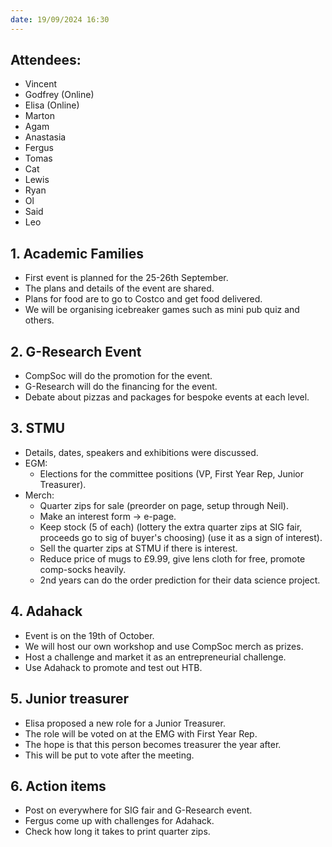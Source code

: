 ```yaml
---
date: 19/09/2024 16:30
---
```


## **Attendees:**
- Vincent
- Godfrey (Online)
- Elisa (Online)
- Marton
- Agam
- Anastasia
- Fergus
- Tomas
- Cat
- Lewis
- Ryan
- Ol
- Said
- Leo

## 1. **Academic Families**
- First event is planned for the 25-26th September.
- The plans and details of the event are shared.
- Plans for food are to go to Costco and get food delivered.
- We will be organising icebreaker games such as mini pub quiz and others.

## 2. **G-Research Event**
- CompSoc will do the promotion for the event.
- G-Research will do the financing for the event.
- Debate about pizzas and packages for bespoke events at each level.

## 3. **STMU**
- Details, dates, speakers and exhibitions were discussed.
- EGM:
  - Elections for the committee positions (VP, First Year Rep, Junior Treasurer).
- Merch:
  - Quarter zips for sale (preorder on page, setup through Neil).
  - Make an interest form -> e-page.
  - Keep stock (5 of each) (lottery the extra quarter zips at SIG fair, proceeds go to sig of buyer's choosing) (use it as a sign of interest).
  - Sell the quarter zips at STMU if there is interest.
  - Reduce price of mugs to £9.99, give lens cloth for free, promote comp-socks heavily.
  - 2nd years can do the order prediction for their data science project.

## 4. **Adahack**
- Event is on the 19th of October.
- We will host our own workshop and use CompSoc merch as prizes.
- Host a challenge and market it as an entrepreneurial challenge.
- Use Adahack to promote and test out HTB.

## 5. **Junior treasurer**
- Elisa proposed a new role for a Junior Treasurer.
- The role will be voted on at the EMG with First Year Rep.
- The hope is that this person becomes treasurer the year after.
- This will be put to vote after the meeting.

## 6. **Action items**
- Post on everywhere for SIG fair and G-Research event.
- Fergus come up with challenges for Adahack.
- Check how long it takes to print quarter zips.